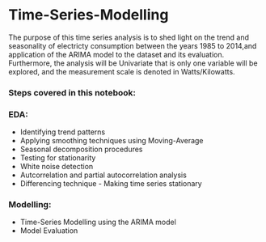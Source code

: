 # Time-Series-Modelling

The purpose of this time series analysis is to shed light on the trend and seasonality of electricty consumption between the years 1985 to 2014,and application of the ARIMA model to the dataset and its evaluation. Furthermore, the analysis will be Univariate that is only one variable will be explored, and the measurement scale is denoted in Watts/Kilowatts.

### Steps covered in this notebook:

### EDA:
- Identifying trend patterns
- Applying smoothing techniques using Moving-Average
- Seasonal decomposition procedures
- Testing for stationarity
- White noise detection
- Autcorrelation and partial autocorrelation analysis
- Differencing technique - Making time series stationary 

### Modelling:
- Time-Series Modelling using the ARIMA model
- Model Evaluation
